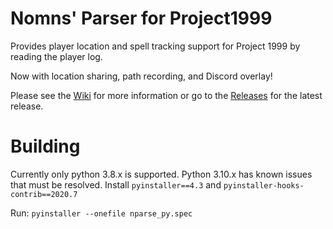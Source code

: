 # Nomns' Parser for Project1999


Provides player location and spell tracking support for Project 1999 by reading the player log.

Now with location sharing, path recording, and Discord overlay!

Please see the [Wiki](https://github.com/nomns/nparse/wiki) for more information or go to the [Releases](https://github.com/nomns/nparse/releases) for the latest release.

Building
========

Currently only python 3.8.x is supported. Python 3.10.x has known issues that must be resolved.
Install `pyinstaller==4.3` and `pyinstaller-hooks-contrib==2020.7`

Run: `pyinstaller --onefile nparse_py.spec`